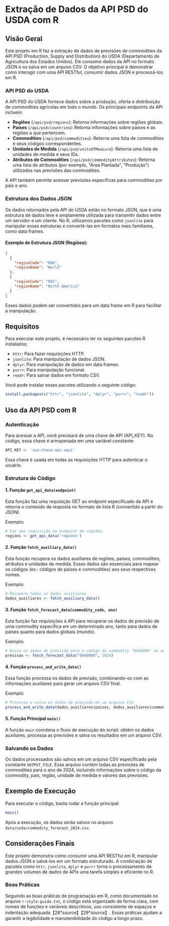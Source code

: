 
# Extração de Dados da API PSD do USDA com R

## Visão Geral

Este projeto em R faz a extração de dados de previsões de commodities da API PSD (Production, Supply and Distribution) do USDA (Departamento de Agricultura dos Estados Unidos). Ele consome dados da API no formato JSON e os salva em um arquivo CSV. O objetivo principal é demonstrar como interagir com uma API RESTful, consumir dados JSON e processá-los em R.

### API PSD do USDA

A API PSD do USDA fornece dados sobre a produção, oferta e distribuição de commodities agrícolas em todo o mundo. Os principais endpoints da API incluem:

- **Regiões** (`/api/psd/regions`): Retorna informações sobre regiões globais.
- **Países** (`/api/psd/countries`): Retorna informações sobre países e as regiões a que pertencem.
- **Commodities** (`/api/psd/commodities`): Retorna uma lista de commodities e seus códigos correspondentes.
- **Unidades de Medida** (`/api/psd/unitsOfMeasure`): Retorna uma lista de unidades de medida e seus IDs.
- **Atributos de Commodities** (`/api/psd/commodityAttributes`): Retorna uma lista de atributos (por exemplo, "Área Plantada", "Produção") utilizados nas previsões das commodities.

A API também permite acessar previsões específicas para commodities por país e ano.

### Estrutura dos Dados JSON

Os dados retornados pela API do USDA estão no formato JSON, que é uma estrutura de dados leve e amplamente utilizada para transmitir dados entre um servidor e um cliente. No R, utilizamos pacotes como `jsonlite` para manipular essas estruturas e convertê-las em formatos mais familiares, como data frames.

#### Exemplo de Estrutura JSON (Regiões):
```json
[
  {
    "regionCode": "R00",
    "regionName": "World"
  },
  {
    "regionCode": "R01",
    "regionName": "North America"
  }
]
```

Esses dados podem ser convertidos para um data frame em R para facilitar a manipulação.

## Requisitos

Para executar este projeto, é necessário ter os seguintes pacotes R instalados:

- `httr`: Para fazer requisições HTTP.
- `jsonlite`: Para manipulação de dados JSON.
- `dplyr`: Para manipulação de dados em data frames.
- `purrr`: Para manipulação funcional.
- `readr`: Para salvar dados em formato CSV.

Você pode instalar esses pacotes utilizando o seguinte código:
```r
install.packages(c("httr", "jsonlite", "dplyr", "purrr", "readr"))
```

## Uso da API PSD com R

### Autenticação

Para acessar a API, você precisará de uma chave de API (API_KEY). No código, essa chave é armazenada em uma variável constante:
```r
API_KEY <- 'sua-chave-api-aqui'
```

Essa chave é usada em todas as requisições HTTP para autenticar o usuário.

### Estrutura do Código

#### 1. **Função `get_api_data(endpoint)`**

Esta função faz uma requisição GET ao endpoint especificado da API e retorna o conteúdo da resposta no formato de lista R (convertido a partir do JSON).

Exemplo:
```r
# Faz uma requisição ao endpoint de regiões
regioes <- get_api_data('regions')
```

#### 2. **Função `fetch_auxiliary_data()`**

Esta função recupera os dados auxiliares de regiões, países, commodities, atributos e unidades de medida. Esses dados são essenciais para mapear os códigos (ex.: códigos de países e commodities) aos seus respectivos nomes.

Exemplo:
```r
# Recupera todos os dados auxiliares
dados_auxiliares <- fetch_auxiliary_data()
```

#### 3. **Função `fetch_forecast_data(commodity_code, ano)`**

Esta função faz requisições à API para recuperar os dados de previsão de uma commodity específica em um determinado ano, tanto para dados de países quanto para dados globais (mundo).

Exemplo:
```r
# Busca os dados de previsão para o código da commodity "0440000" no ano de 2024
previsao <- fetch_forecast_data("0440000", 2024)
```

#### 4. **Função `process_and_write_data()`**

Essa função processa os dados de previsão, combinando-os com as informações auxiliares para gerar um arquivo CSV final.

Exemplo:
```r
# Processa e salva os dados de previsão em um arquivo CSV
process_and_write_data(dados_auxiliares$paises, dados_auxiliares$commodities, dados_auxiliares$atributos, dados_auxiliares$unidades)
```

#### 5. **Função Principal `main()`**

A função `main` coordena o fluxo de execução do script: obtém os dados auxiliares, processa as previsões e salva os resultados em um arquivo CSV.

### Salvando os Dados

Os dados processados são salvos em um arquivo CSV especificado pela constante `OUTPUT_FILE`. Esse arquivo contém todas as previsões de commodities para o ano de 2024, incluindo informações sobre o código da commodity, país, região, unidade de medida e valores das previsões.

## Exemplo de Execução

Para executar o código, basta rodar a função principal:
```r
main()
```

Após a execução, os dados serão salvos no arquivo `data/usda/commodity_forecast_2024.csv`.

## Considerações Finais

Este projeto demonstra como consumir uma API RESTful em R, manipular dados JSON e salvá-los em um formato estruturado. A combinação de pacotes como `httr`, `jsonlite`, `dplyr` e `purrr` torna o processamento de grandes volumes de dados de APIs uma tarefa simples e eficiente no R.

### Boas Práticas

Seguindo as boas práticas de programação em R, como documentado no arquivo `r-style-guide.txt`, o código está organizado de forma clara, com nomes de funções e variáveis descritivos, uso consistente de espaços e indentação adequada【28†source】【29†source】. Essas práticas ajudam a garantir a legibilidade e manutenibilidade do código a longo prazo.
